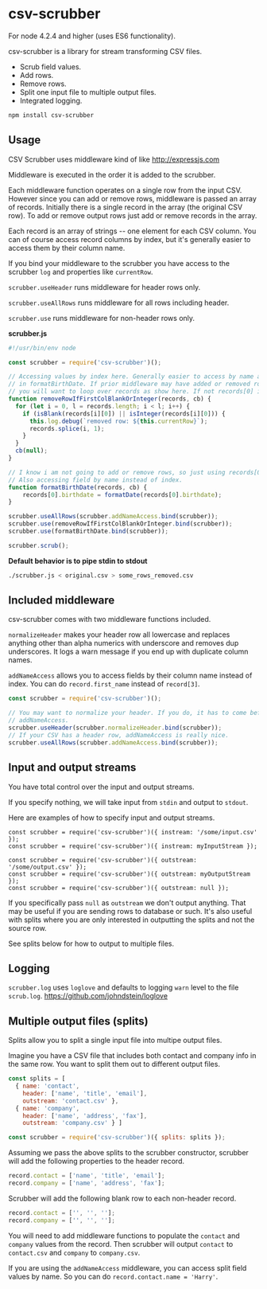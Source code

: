 # csv-scrubber

For node 4.2.4 and higher (uses ES6 functionality).

csv-scrubber is a library for stream transforming CSV files.

* Scrub field values.
* Add rows.
* Remove rows.
* Split one input file to multiple output files.
* Integrated logging.

```bash
npm install csv-scrubber
```

## Usage

CSV Scrubber uses middleware kind of like http://expressjs.com

Middleware is executed in the order it is added to the scrubber.

Each middleware function operates on a single row from the input CSV. However
since you can add or remove rows, middleware is passed an array of records.
Initially there is a single record in the array (the original CSV row). To add
or remove output rows just add or remove records in the array.

Each record is an array of strings -- one element for each CSV column. You can
of course access record columns by index, but it's generally easier to access
them by their column name.

If you bind your middleware to the scrubber you have access to the scrubber
`log` and properties like `currentRow`.

`scrubber.useHeader` runs middleware for header rows only.

`scrubber.useAllRows` runs middleware for all rows including header.

`scrubber.use` runs middleware for non-header rows only.

**scrubber.js**

```javascript
#!/usr/bin/env node

const scrubber = require('csv-scrubber')();

// Accessing values by index here. Generally easier to access by name as shown
// in formatBirthDate. If prior middleware may have added or removed rows,
// you will want to loop over records as show here. If not records[0] is simpler.
function removeRowIfFirstColBlankOrInteger(records, cb) {
  for (let i = 0, l = records.length; i < l; i++) {
    if (isBlank(records[i][0]) || isInteger(records[i][0])) {
      this.log.debug(`removed row: ${this.currentRow}`);
      records.splice(i, 1);
    }
  }
  cb(null);
}

// I know i am not going to add or remove rows, so just using records[0].
// Also accessing field by name instead of index.
function formatBirthDate(records, cb) {
    records[0].birthdate = formatDate(records[0].birthdate);
}

scrubber.useAllRows(scrubber.addNameAccess.bind(scrubber));
scrubber.use(removeRowIfFirstColBlankOrInteger.bind(scrubber));
scrubber.use(formatBirthDate.bind(scrubber));

scrubber.scrub();
```

**Default behavior is to pipe stdin to stdout**

```bash
./scrubber.js < original.csv > some_rows_removed.csv
```

## Included middleware

csv-scrubber comes with two middleware functions included.

`normalizeHeader` makes your header row all lowercase and replaces anything
other than alpha numerics with underscore and removes dup underscores.
It logs a warn message if you end up with duplicate column names.

`addNameAccess` allows you to access fields by their column name instead
of index. You can do `record.first_name` instead of `record[3]`.

```javascript
const scrubber = require('csv-scrubber')();

// You may want to normalize your header. If you do, it has to come before
// addNameAccess.
scrubber.useHeader(scrubber.normalizeHeader.bind(scrubber));
// If your CSV has a header row, addNameAccess is really nice.
scrubber.useAllRows(scrubber.addNameAccess.bind(scrubber));
```

## Input and output streams

You have total control over the input and output streams.

If you specify nothing, we will take input from `stdin` and output to
`stdout`.

Here are examples of how to specify input and output streams.

```
const scrubber = require('csv-scrubber')({ instream: '/some/input.csv' });
const scrubber = require('csv-scrubber')({ instream: myInputStream });

const scrubber = require('csv-scrubber')({ outstream: '/some/output.csv' });
const scrubber = require('csv-scrubber')({ outstream: myOutputStream });
const scrubber = require('csv-scrubber')({ outstream: null });
```

If you specifically pass `null` as `outstream` we don't output anything. That
may be useful if you are sending rows to database or such. It's also useful with
splits where you are only interested in outputting the splits and not the source
row.

See splits below for how to output to multiple files.

## Logging

`scrubber.log` uses `loglove` and defaults to logging `warn` level to the file
`scrub.log`. https://github.com/johndstein/loglove

## Multiple output files (splits)

Splits allow you to split a single input file into multipe output files.

Imagine you have a CSV file that includes both contact and company info in the
same row. You want to split them out to different output files.

```javascript
const splits = [
  { name: 'contact',
    header: ['name', 'title', 'email'],
    outstream: 'contact.csv' },
  { name: 'company',
    header: ['name', 'address', 'fax'],
    outstream: 'company.csv' } ]

const scrubber = require('csv-scrubber')({ splits: splits });
```

Assuming we pass the above splits to the scrubber constructor, scrubber will
add the following properties to the header record.

```javascript
record.contact = ['name', 'title', 'email'];
record.company = ['name', 'address', 'fax'];
```

Scrubber will add the following blank row to each non-header record.

```javascript
record.contact = ['', '', ''];
record.company = ['', '', ''];
```

You will need to add middleware functions to populate the `contact` and
`company` values from the record. Then scrubber will output `contact` to
`contact.csv` and `company` to `company.csv`.

If you are using the `addNameAccess` middleware, you can access split field
values by name. So you can do `record.contact.name = 'Harry'`.